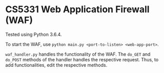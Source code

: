 # CS5331 Web Application Firewall (WAF)

Tested using Python 3.6.4.

To start the WAF, use `python main.py <port-to-listen> <web-app-port>`.

`waf_handler.py` handles the functionality of the WAF. The `do_GET`
and `do_POST` methods of the handler handles the respective request.
Thus, to add functionalities, edit the respective methods.

